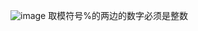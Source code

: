 ![image](https://user-images.githubusercontent.com/98099819/172860366-6b7efef1-95d1-4399-8f25-8f235ae528ed.png)
取模符号%的两边的数字必须是整数
